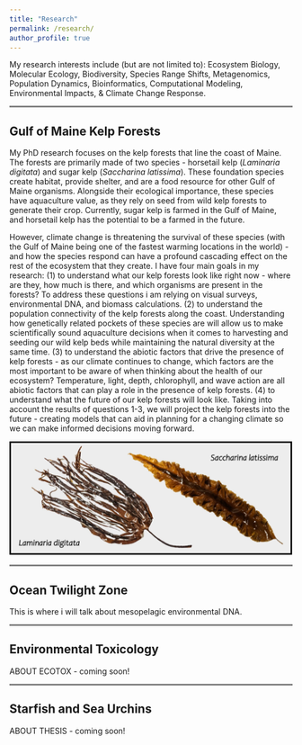 ```yaml
---
title: "Research"
permalink: /research/
author_profile: true
---
```


My research interests include (but are not limited to): Ecosystem Biology, Molecular Ecology, Biodiversity, Species Range Shifts, Metagenomics, Population Dynamics, Bioinformatics, Computational Modeling, Environmental Impacts, & Climate Change Response.

<hr style="height:3px;border-width:0;color:Grey;background-color:Grey">

## Gulf of Maine Kelp Forests

My PhD research focuses on the kelp forests that line the coast of Maine. The forests are primarily made of two species - horsetail kelp (*Laminaria digitata*) and sugar kelp (*Saccharina latissima*). These foundation species create habitat, provide shelter, and are a food resource for other Gulf of Maine organisms. Alongside their ecological importance, these species have aquaculture value, as they rely on seed from wild kelp forests to generate their crop. Currently, sugar kelp is farmed in the Gulf of Maine, and horsetail kelp has the potential to be a farmed in the future.

However, climate change is threatening the survival of these species (with the Gulf of Maine being one of the fastest warming locations in the world) - and how the species respond can have a profound cascading effect on the rest of the ecosystem that they create. I have four main goals in my research: (1) to understand what our kelp forests look like right now - where are they, how much is there, and which organisms are present in the forests? To address these questions i am relying on visual surveys, environmental DNA, and biomass calculations. (2) to understand the population connectivity of the kelp forests along the coast. Understanding how genetically related pockets of these species are will allow us to make scientifically sound aquaculture decisions when it comes to harvesting and seeding our wild kelp beds while maintaining the natural diversity at the same time. (3) to understand the abiotic factors that drive the presence of kelp forests - as our climate continues to change, which factors are the most important to be aware of when thinking about the health of our ecosystem? Temperature, light, depth, chlorophyll, and wave action are all abiotic factors that can play a role in the presence of kelp forests. (4) to understand what the future of our kelp forests will look like. Taking into account the results of questions 1-3, we will project the kelp forests into the future - creating models that can aid in planning for a changing climate so we can make informed decisions moving forward.


![Kelp.](/images/KelpTypes.jpg)

<hr style="height:3px;border-width:0;color:Grey;background-color:Grey">

## Ocean Twilight Zone

This is where i will talk about mesopelagic environmental DNA.

<hr style="height:3px;border-width:0;color:Grey;background-color:Grey">

## Environmental Toxicology

ABOUT ECOTOX - coming soon!

<hr style="height:3px;border-width:0;color:Grey;background-color:Grey">

## Starfish and Sea Urchins

ABOUT THESIS - coming soon!

